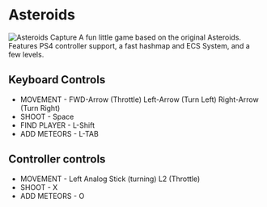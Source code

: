 # Asteroids
![Asteroids Capture](https://desperationis.github.io/img/project/Asteroids.PNG)
A fun little game based on the original Asteroids. Features PS4 controller support, a fast hashmap and ECS System, and a few levels.


## Keyboard Controls

  * MOVEMENT - FWD-Arrow (Throttle) Left-Arrow (Turn Left) Right-Arrow (Turn Right)
  * SHOOT - Space
  * FIND PLAYER - L-Shift
  * ADD METEORS - L-TAB

## Controller controls

  * MOVEMENT - Left Analog Stick (turning) L2 (Throttle)
  * SHOOT - X
  * ADD METEORS - O
